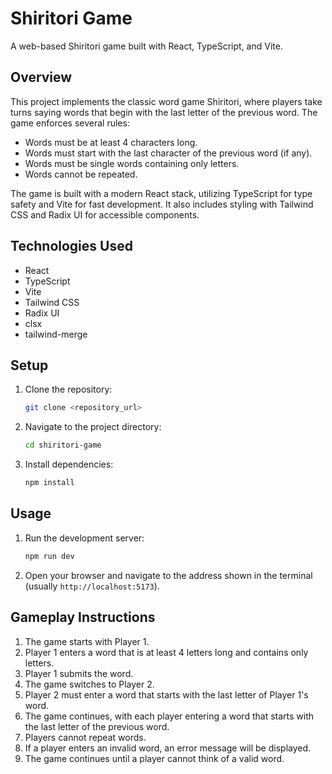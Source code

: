 # Shiritori Game

A web-based Shiritori game built with React, TypeScript, and Vite.

## Overview

This project implements the classic word game Shiritori, where players take turns saying words that begin with the last letter of the previous word. The game enforces several rules:

- Words must be at least 4 characters long.
- Words must start with the last character of the previous word (if any).
- Words must be single words containing only letters.
- Words cannot be repeated.

The game is built with a modern React stack, utilizing TypeScript for type safety and Vite for fast development. It also includes styling with Tailwind CSS and Radix UI for accessible components.

## Technologies Used

- React
- TypeScript
- Vite
- Tailwind CSS
- Radix UI
- clsx
- tailwind-merge

## Setup

1.  Clone the repository:
    ```bash
    git clone <repository_url>
    ```
2.  Navigate to the project directory:
    ```bash
    cd shiritori-game
    ```
3.  Install dependencies:
    ```bash
    npm install
    ```

## Usage

1.  Run the development server:
    ```bash
    npm run dev
    ```
2.  Open your browser and navigate to the address shown in the terminal (usually `http://localhost:5173`).

## Gameplay Instructions

1.  The game starts with Player 1.
2.  Player 1 enters a word that is at least 4 letters long and contains only letters.
3.  Player 1 submits the word.
4.  The game switches to Player 2.
5.  Player 2 must enter a word that starts with the last letter of Player 1's word.
6.  The game continues, with each player entering a word that starts with the last letter of the previous word.
7.  Players cannot repeat words.
8.  If a player enters an invalid word, an error message will be displayed.
9.  The game continues until a player cannot think of a valid word.
